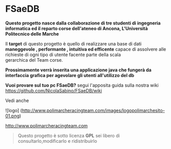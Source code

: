# FSaeDB


**Questo progetto nasce dalla collaborazione di tre studenti di ingegneria informatica ed il reparto corse dell'ateneo di Ancona, L'Università Politecnico delle Marche**
  
  Il **target** di questo progetto è quello di realizzare una base di dati **maneggevole , performante , 
  intuitiva ed     efficente** capace di assolvere alle richieste di ogni tipo di utente facente parte della scala   
  gerarchica del Team corse.</dd>
  
  **Prossimamente verrà inserita una applicazione java che fungerà da interfaccia grafica per agevolare gli utenti all'utilizzo del db**

**Vuoi provare sul tuo pc FSaeDB?** segui l'apposita guida sulla nostra wiki https://github.com/NicolaSabino/FSaeDB/wiki



Vedi anche 


![logo] (http://www.polimarcheracingteam.com/images/logopolimarchesito-01.png)

http://www.polimarcheracingteam.com










>Questo progetto è sotto licenza **GPL** sei libero di consultarlo,modificarlo e ridistribuirlo
